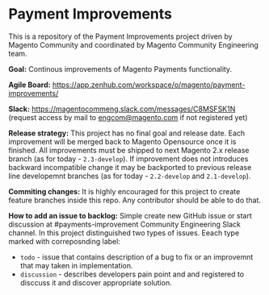 # Payment Improvements

This is a repository of the Payment Improvements project driven by Magento Community and coordinated by Magento Community Engineering team.

**Goal:** Continous improvements of Magento Payments functionality.

**Agile Board:** https://app.zenhub.com/workspace/o/magento/payment-improvements/

**Slack:** https://magentocommeng.slack.com/messages/C8MSFSK1N (request access by mail to engcom@magento.com if not registered yet)

**Release strategy:** This project has no final goal and release date. Each improvement will be merged back to Magento Opensource once it is finished. All improvements must be shipped to next Magento 2.x release branch (as for today - `2.3-develop`). If improvement does not introduces backward incompatible change it may be backported to previous release line developemnt branches (as for today - `2.2-develop` and `2.1-develop`).

**Commiting changes:** It is highly encouraged for this project to create feature branches inside this repo. Any contributor should be able to do that.

**How to add an issue to backlog:**
Simple create new GitHub issue or start discussion at #payments-improvement Community Engineering Slack channel. In this project distinguished two types of issues. Eeach type marked with correposnding label:
- `todo` - issue that contains description of a bug to fix or an improvemnt that may taken in implementation.
- `discussion` - describes developers pain point and and registered to disccuss it and discover appropriate solution.
